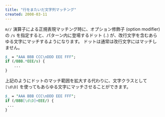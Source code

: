 ```yaml
---
title: "行をまたいだ文字列マッチング"
created: 2008-03-11
---
```


`m//` 演算子による正規表現マッチング時に、オプション修飾子 (option modifier) の `/s` を指定すると、パターン内に登場するドット (`.`) が、改行文字を含むあらゆる文字にマッチするようになります。
ドットは通常は改行文字にはマッチしません。

~~~ perl
$_ = "AAA BBB CCC\nDDD EEE FFF";
if (/BBB.*EEE/s) {
    ...
}
~~~

上記のようにドットのマッチ範囲を拡大する代わりに、文字クラスとして `[\d\D]` を使ってもあらゆる文字にマッチさせることができます。

~~~ perl
$_ = "AAA BBB CCC\nDDD EEE FFF";
if (/BBB[\d\D]+EEE/) {
 ...
}
~~~

